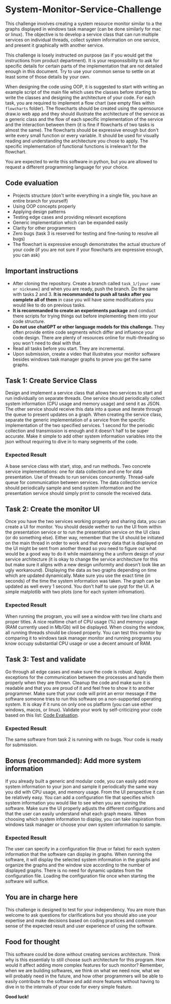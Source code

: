 # System-Monitor-Service-Challenge
This challenge involves creating a system resource monitor similar to a the graphs displayed in windows task manager (can be done similarly for mac or linux). The objective is to develop a service class that can run multiple services on individual threads, collect system information on one service, and present it graphically with another service.

This challenge is losely instructed on purpose (as if you would get the instructions from product department). It is your responssibility to ask for specific details for certain parts of the implementation that are not detailed enough in this document. Try to use your common sense to settle on at least some of those details by your own.

When designing the code using OOP, it is suggested to start with writing an example script of the main file which uses the classes before starting to write the classes and designing the architecture of your code.
For each task, you are required to implement a flow chart (see empty files within `flowcharts` folder). The flowcharts should be created using the opensource draw.io web app and they should illustrate the architecture of the service as a generic class and the flow of each specific implementation of the service and the interaction between them (it is fine if flowcharts of two tasks is almost the same). The flowcharts should be expressive enough but don't write every small function or every variable. It should be used for visually reading and understanding the architecture you chose to apply. The specific implementation of functional functions is irrelevan't for the flowchart.

You are expected to write this software in python, but you are allowed to request a different programming language for your choice.

## Code evaluation
- Projects structure (don't write everything in a single file, you have an entire branch for yourself)
- Using OOP concepts properly
- Applying design patterns
- Testing edge cases and providing relevant exceptions
- Generic implementation which can be expanded easily
- Clarity for other programmers
- Zero bugs (task 3 is reserved for testing and fine-tuning to resolve all bugs)
- The flowchart is expressive enough demonstrates the actual structure of your code (if you are not sure if your flowcharts are expressive enough, you can ask)

## Important instructions
- After cloning the repository. Create a branch called `task_1/[your name or nickname]` and when you are ready, push the branch. Do the same with tasks 2 and 3. **It is recommanded to push all tasks after you complete all of them** in case you will have some modifications you would like to do on previous tasks.
- **It is recommanded to create an experiments package** and conduct there scripts for trying things out before implementing them into your code structure.
- **Do not use chatGPT or other language models for this challenge.** They often provide entire code segments which differ and influence your code design. There are plenty of resources online for multi-threading so you won't need to deal with that.
- Read all tasks before you start. They are incremental.
- Upon submission, create a video that illustrates your monitor software besides windows task manager graphs to prove you get the same graphs.

## Task 1: Create Service Class
Design and implement a service class that allows two services to start and run individually on separate threads. One service should periodically collect system information (CPU usage and memory usage) and send it as JSON. The other service should receive this data into a queue and iterate through the queue to present updates on a graph. When creating the service class, separate the generic implementation of a service from the specific implementation of the two specified services.
1 second for the periodic collection and transmission is enough and it doesn't half to be super accurate. Make it simple to add other system information variables into the json without requiring to dive in to many segments of the code.

### Expected Result
A base service class with start, stop, and run methods.
Two concrete service implementations: one for data collection and one for data presentation.
Use of threads to run services concurrently.
Thread-safe queue for communication between services.
The data collection service should periodically sample and send system information and the presentation service should simply print to console the received data.

## Task 2: Create the monitor UI
Once you have the two services working properly and sharing data, you can create a UI for monitor. You should deside wether to run the UI from within the presentation service or to run the presentation service on the UI class (or do something else). Either way, remember that the UI should be initiated on the main thread in order to work and that every data that is displayed on the UI might be sent from another thread so you need to figure out what would be a good way to do it while maintaining the a uniform design of your service architecture (it is okay to change the service architecture for this but make sure it aligns with a new design uniformity and doesn't look like an ugly workaround).
Displaying the data as two graphs depending on time which are updated dynamically. Make sure you use the exact time (in seconds) of the time the system information was taken. The graph can be updated as well every 1 second.
You don't half to use pyqt for the UI. A simple matplotlib with two plots (one for each system infromation).

### Expected Result
When running the program, you will see a window with two line charts and proper titles. A nice realtime chart of CPU usage (%) and memory usage (RAM currently used in Mb/Gb) will be displayed.
When closing the window, all running threads should be closed properly.
You can test this monitor by comparing it to windows task manager monitor and running programs you know occupy substantial CPU usage or use a decent amount of RAM.

## Task 3: Test and validate
Go through all edge cases and make sure the code is robust. Apply exceptions for the communication between the processes and handle them properly when they are thrown.
Cleanup the code and make sure it is readable and that you are proud of it and feel free to show it to another programmer.
Make sure that your code will print an error message if the software someone tries to run this software on a non-supported operating system. It is okay if it runs on only one os platform (you can use either windows, macos, or linux).
Validate your work by self-criticizing your code based on this list: [Code Evaluation](#code-evaluation).

### Expected Result
The same software from task 2 is running with no bugs. Your code is ready for submission.

## Bonus (recommanded): Add more system information
If you already built a generic and modular code, you can easily add more system information to your json and sample it periodically the same way you did with CPU usage, and memory usage.
From the UI perspective it can be relatively easy. You can add a configuration file that specifies which system information you would like to see when you are running the software.
Make sure the UI properly adjusts the different configurations and that the user can easily understand what each graph means. When choosing which system information to display, you can take inspiration from windows task manager or choose your own system information to sample.

### Expected Result
The user can specify in a configuration file (true or false) for each system information that the software can display in graphs. When running the software, it will display the selected system information in the graphs and organize the graphs and the window size according to the number of displayed graphs. There is no need for dynamic updates from the configuration file. Loading the configuration file once when starting the software will suffice.

## You are in charge here
This challenge is designed to test for your independency. You are more than welcome to ask questions for clarifications but you should also use your expertise and make decisions based on coding practices and common sense of the expected result and user experience of using the software.

## Food for thought
This software could be done without creating services architecture. Think why is this essentialy to still choose such architecture for this program. How would it affect adding more complex features for such monitor?
Remember, when we are building softwares, we think on what we need now, what we will probably need in the future, and how other programmers will be able to easily contribute to the software and add more features without having to dive in to the internals of your code for every simple feature.

**Good luck!**
